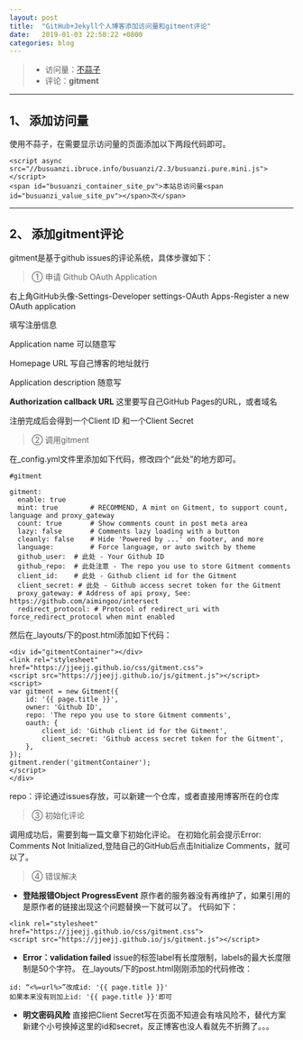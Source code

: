 ```yaml
---
layout: post
title:  "GitHub+Jekyll个人博客添加访问量和gitment评论"
date:   2019-01-03 22:50:22 +0800
categories: blog
---
```




> * 访问量：[不蒜子][1]
> * 评论：**gitment**

---

## 1、 添加访问量

使用不蒜子，在需要显示访问量的页面添加以下两段代码即可。

```
<script async src="//busuanzi.ibruce.info/busuanzi/2.3/busuanzi.pure.mini.js"></script>
<span id="busuanzi_container_site_pv">本站总访问量<span id="busuanzi_value_site_pv"></span>次</span>
```

---

## 2、 添加gitment评论
gitment是基于github issues的评论系统，具体步骤如下：

> ① 申请 Github OAuth Application

右上角GitHub头像-Settings-Developer settings-OAuth Apps-Register a new OAuth application

填写注册信息

Application name 可以随意写

Homepage URL 写自己博客的地址就行

Application description 随意写

**Authorization callback URL** 这里要写自己GitHub Pages的URL，或者域名


注册完成后会得到一个Client ID 和一个Client Secret

> ② 调用gitment

在_config.yml文件里添加如下代码，修改四个“此处”的地方即可。

```
#gitment

gitment:
  enable: true
  mint: true        # RECOMMEND, A mint on Gitment, to support count, language and proxy_gateway
  count: true       # Show comments count in post meta area
  lazy: false       # Comments lazy loading with a button
  cleanly: false    # Hide 'Powered by ...' on footer, and more
  language:         # Force language, or auto switch by theme
  github_user:  # 此处 - Your Github ID
  github_repo:  # 此处注意 - The repo you use to store Gitment comments
  client_id:    # 此处 - Github client id for the Gitment
  client_secret: # 此处 - Github access secret token for the Gitment
  proxy_gateway: # Address of api proxy, See: https://github.com/aimingoo/intersect
  redirect_protocol: # Protocol of redirect_uri with force_redirect_protocol when mint enabled
```

然后在_layouts/下的post.html添加如下代码：

```
<div id="gitmentContainer"></div>
<link rel="stylesheet" href="https://jjeejj.github.io/css/gitment.css">
<script src="https://jjeejj.github.io/js/gitment.js"></script>
<script>
var gitment = new Gitment({
    id: '{{ page.title }}',
    owner: 'Github ID',
    repo: 'The repo you use to store Gitment comments',
    oauth: {
        client_id: 'Github client id for the Gitment',
        client_secret: 'Github access secret token for the Gitment',
    },
});
gitment.render('gitmentContainer');
</script>
</div>
```

repo：评论通过issues存放，可以新建一个仓库，或者直接用博客所在的仓库

> ③ 初始化评论

调用成功后，需要到每一篇文章下初始化评论。
在初始化前会提示Error: Comments Not Initialized,登陆自己的GitHub后点击Initialize Comments，就可以了。

> ④ 错误解决

- **登陆报错Object ProgressEvent**
原作者的服务器没有再维护了，如果引用的是原作者的链接出现这个问题替换一下就可以了。
代码如下：
```
<link rel="stylesheet" href="https://jjeejj.github.io/css/gitment.css">
<script src="https://jjeejj.github.io/js/gitment.js"></script>
```
- **Error：validation failed**
issue的标签label有长度限制，labels的最大长度限制是50个字符。
在_layouts/下的post.html刚刚添加的代码修改： 

```
id: “<%=url%>”改成id: '{{ page.title }}'
如果本来没有则加上id: '{{ page.title }}'即可
```
- **明文密码风险**
直接把Client Secret写在页面不知道会有啥风险不，替代方案新建个小号换掉这里的id和secret，反正博客也没人看就先不折腾了。。。

 [1]: http://busuanzi.ibruce.info/
